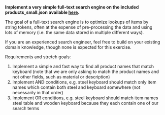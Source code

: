 **Implement a very simple full-text search engine on the included products_small.json available [here](./product_small.json).**

The goal of a full-text search engine is to optimize lookups of items by string tokens, often at the expense of pre-processing the data and using lots of memory (i.e. the same data stored in multiple different ways).

If you are an experienced search engineer, feel free to build on your existing domain knowledge, though none is expected for this exercise.

Requirements and stretch goals:

1. Implement a simple and fast way to find all product names that match keyboard (note that we are only asking to match the product names and not other fields, such as material or description)
2. Implement AND conditions, e.g. steel keyboard should match only item names which contain both steel and keyboard somewhere (not necessarily in that order)
3. Implement OR conditions, e.g. steel keyboard should match item names steel table and wooden keyboard because they each contain one of our search terms
